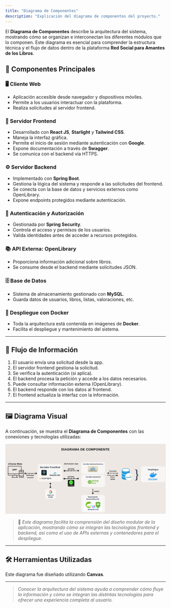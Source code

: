 ```yaml
---
title: "Diagrama de Componentes"
description: "Explicación del diagrama de componentes del proyecto."
---
```


El **Diagrama de Componentes** describe la arquitectura del sistema, mostrando cómo se organizan e interconectan los diferentes módulos que lo componen. Este diagrama es esencial para comprender la estructura técnica y el flujo de datos dentro de la plataforma **Red Social para Amantes de los Libros**.

## 🧩 Componentes Principales

### 🖥️ Cliente Web
- Aplicación accesible desde navegador y dispositivos móviles.
- Permite a los usuarios interactuar con la plataforma.
- Realiza solicitudes al servidor frontend.

### 🎨 Servidor Frontend
- Desarrollado con **React JS**, **Starlight** y **Tailwind CSS**.
- Maneja la interfaz gráfica.
- Permite el inicio de sesión mediante autenticación con **Google**.
- Expone documentación a través de **Swagger**.
- Se comunica con el backend vía HTTPS.

### ⚙️ Servidor Backend
- Implementado con **Spring Boot**.
- Gestiona la lógica del sistema y responde a las solicitudes del frontend.
- Se conecta con la base de datos y servicios externos como OpenLibrary.
- Expone endpoints protegidos mediante autenticación.

### 🔐 Autenticación y Autorización
- Gestionada por **Spring Security**.
- Controla el acceso y permisos de los usuarios.
- Valida identidades antes de acceder a recursos protegidos.

### 📚 API Externa: OpenLibrary
- Proporciona información adicional sobre libros.
- Se consume desde el backend mediante solicitudes JSON.

### 🗄️ Base de Datos
- Sistema de almacenamiento gestionado con **MySQL**.
- Guarda datos de usuarios, libros, listas, valoraciones, etc.

### 🐳 Despliegue con Docker
- Toda la arquitectura está contenida en imágenes de **Docker**.
- Facilita el despliegue y mantenimiento del sistema.

---

## 🔁 Flujo de Información

1. El usuario envía una solicitud desde la app.
2. El servidor frontend gestiona la solicitud.
3. Se verifica la autenticación (si aplica).
4. El backend procesa la petición y accede a los datos necesarios.
5. Puede consultar información externa (OpenLibrary).
6. El backend responde con los datos al frontend.
7. El frontend actualiza la interfaz con la información.

---

## 🖼️ Diagrama Visual

A continuación, se muestra el **Diagrama de Componentes** con las conexiones y tecnologías utilizadas:

![Diagrama de Componentes](../../../assets/diagrama-componentes.png)


> 🧠 *Este diagrama facilita la comprensión del diseño modular de la aplicación, mostrando cómo se integran las tecnologías frontend y backend, así como el uso de APIs externas y contenedores para el despliegue.*

---

## 🛠️ Herramientas Utilizadas
Este diagrama fue diseñado utilizando **Canvas**.

---

> _Conocer la arquitectura del sistema ayuda a comprender cómo fluye la información y cómo se integran las distintas tecnologías para ofrecer una experiencia completa al usuario._